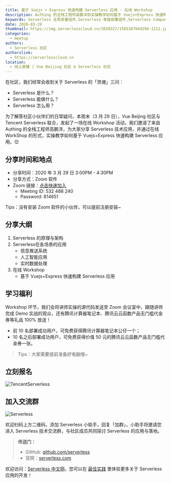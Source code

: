 ```yaml
---
title: 基于 Vuejs + Express 快速构建 Serverless 应用 - 在线 Workshop
description: Authing 的全栈工程师高鹏洋将实操教学如何基于 Vuejs+Express 快速构建 Serverless 应用
keywords: Serverless 全局变量组件,Serverless 单独部署组件,Serverless Component
date: 2020-03-29
thumbnail: https://img.serverlesscloud.cn/2020327/1585307844594-1212.jpg
categories:
  - meetup
authors:
  - Serverless 社区
authorslink:
  - https://serverlesscloud.cn
location: 
  - 线上直播 | Vue Beijing 社区 & Serverless 社区
---
```


在社区，我们经常会收到关于 Serverless 的「灵魂」三问：

- Serverless 是什么？
- Serverless 能做什么？
- Serverless 怎么用？

为了解答社区小伙伴们的日常疑问，本周末（3 月 29 日），Vue Beijing 社区与 Tencent Serverless 联合，发起了一场在线 Workshop 活动，我们邀请了来自 Authing 的全栈工程师高鹏洋，为大家分享 Serverless 技术应用，并通过在线 WorkShop 的形式，实操教学如何基于 Vuejs+Express 快速构建 Serverless 应用。😊

## 分享时间和地点

- 分享时间：2020 年 3 月 29 日 3:00PM - 4:30PM
- 分享方式：Zoom 软件
- Zoom 链接：[点击快速加入](https://zoom.com.cn/j/532488240?pwd=eURjdFptVXh2NVBBREd5Wm9QM3ZoUT09)
    - Meeting ID: 532 488 240
    - Password: 814651

Tips：没有安装 Zoom 软件的小伙伴，可以提前注册安装~


## 分享大纲

1. Serverless 的原理与架构
2. Serverless在各场景的应用
   - 信息推送系统
   - 人工智能应用
   - 实时数据处理
3. 在线 Workshop
   -   基于 Vuejs+Express 快速构建 Serverless 应用

## 学习福利

Workshop 环节，我们会将讲师实操的源代码发送至 Zoom 会议室中，跟随讲师完成 Demo 实战的观众，还有腾讯计算器笔记本、腾讯云云函数产品无门槛代金券等礼品 100% 放送！
- 前 10 名部署成功用户，可免费获得腾讯计算器笔记本公仔一个；
- 10 名之后部署成功用户，可免费获得价值 50 元的腾讯云云函数产品无门槛代金券一张。

> Tips：大家需要提前准备好电脑哦~

## 立刻报名

![TencentServerless](https://img.serverlesscloud.cn/2020326/1585217328312-d0e19f7d2f09126ede237177672edf6.jpg)

## 加入交流群

![Serverless](https://img.serverlesscloud.cn/2020326/1585217598101-%E5%BE%AE%E4%BF%A1%E5%9B%BE%E7%89%87_20190617222105.jpg)

欢迎扫码上方二维码，添加 Serverless 小助手，回复「加群」，小助手将邀请您进入 Serverless 技术交流群，与社区成员共同探讨 Serverless 的应用与落地。

> **传送门：**
>
> - GitHub: [github.com/serverless](https://github.com/serverless/serverless/blob/master/README_CN.md) 
> - 官网：[serverless.com](https://serverless.com/)

欢迎访问：[Serverless 中文网](https://serverlesscloud.cn)，您可以在 [最佳实践](https://serverlesscloud.cn/best-practice/) 里体验更多关于 Serverless 应用的开发！